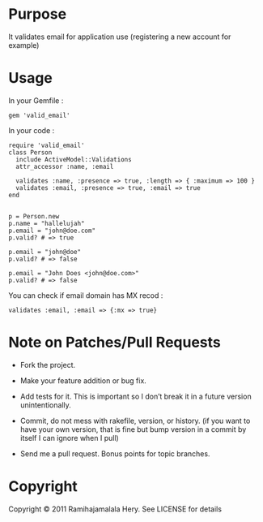 # Purpose

It validates email for application use (registering a new account for example)

# Usage

In your Gemfile :

    gem 'valid_email'


In your code :

    require 'valid_email'
    class Person
      include ActiveModel::Validations
      attr_accessor :name, :email

      validates :name, :presence => true, :length => { :maximum => 100 }
      validates :email, :presence => true, :email => true
    end


    p = Person.new
    p.name = "hallelujah"
    p.email = "john@doe.com"
    p.valid? # => true

    p.email = "john@doe"
    p.valid? # => false

    p.email = "John Does <john@doe.com>"
    p.valid? # => false

You can check if email domain has MX recod :

    validates :email, :email => {:mx => true}


# Note on Patches/Pull Requests

* Fork the project.

* Make your feature addition or bug fix.

* Add tests for it. This is important so I don’t break it in a future version unintentionally.

* Commit, do not mess with rakefile, version, or history. (if you want to have your own version, that is fine but bump version in a commit by itself I can ignore when I pull)

* Send me a pull request. Bonus points for topic branches.

# Copyright

Copyright &copy; 2011 Ramihajamalala Hery. See LICENSE for details
